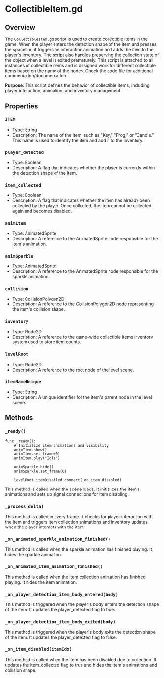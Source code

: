 # CollectibleItem.gd

## Overview

The `CollectibleItem.gd` script is used to create collectible items in the game. When the player enters the detection shape of the item and presses the spacebar, it triggers an interaction animation and adds the item to the player's inventory. The script also handles preserving the collection state of the object when a level is exited prematurely. This script is attached to all instances of collectible items and is designed work for different collectible items based on the name of the nodes.
Check the code file for additional commentation/documentation.

**Purpose**: This script defines the behavior of collectible items, including player interaction, animation, and inventory management.

## Properties

### `ITEM`

- Type: String
- Description: The name of the item, such as "Key," "Frog," or "Candle." This name is used to identify the item and add it to the inventory.

### `player_detected`

- Type: Boolean
- Description: A flag that indicates whether the player is currently within the detection shape of the item.

### `item_collected`

- Type: Boolean
- Description: A flag that indicates whether the item has already been collected by the player. Once collected, the item cannot be collected again and becomes disabled.

### `animItem`

- Type: AnimatedSprite
- Description: A reference to the AnimatedSprite node responsible for the item's animation.

### `animSparkle`

- Type: AnimatedSprite
- Description: A reference to the AnimatedSprite node responsible for the sparkle animation.

### `collision`

- Type: CollisionPolygon2D
- Description: A reference to the CollisionPolygon2D node representing the item's collision shape.

### `inventory`

- Type: Node2D
- Description: A reference to the game-wide collectible items inventory system used to store item counts.

### `levelRoot`

- Type: Node2D
- Description: A reference to the root node of the level scene.

### `itemNameUnique`

- Type: String
- Description: A unique identifier for the item's parent node in the level scene.

## Methods

### `_ready()`

```gdscript
func _ready():
    # Initialize item animations and visibility
    animItem.show()
    animItem.set_frame(0)
    animItem.play("Idle")

    animSparkle.hide()
    animSparkle.set_frame(0)

    levelRoot.itemDisabled.connect(_on_item_disabled)
```
This method is called when the scene loads. It initializes the item's animations and sets up signal connections for item disabling.

### `_process(delta)`

This method is called in every frame. It checks for player interaction with the item and triggers item collection animations and inventory updates when the player interacts with the item.

### `_on_animated_sparkle_animation_finished()`

This method is called when the sparkle animation has finished playing. It hides the sparkle animation.

### `_on_animated_item_animation_finished()`

This method is called when the item collection animation has finished playing. It hides the item animation.

### `_on_player_detection_item_body_entered(body)`

This method is triggered when the player's body enters the detection shape of the item. It updates the player_detected flag to true.

### `_on_player_detection_item_body_exited(body)`

This method is triggered when the player's body exits the detection shape of the item. It updates the player_detected flag to false.

### `_on_item_disabled(itemIdx)`

This method is called when the item has been disabled due to collection. It updates the item_collected flag to true and hides the item's animations and collision shape.
